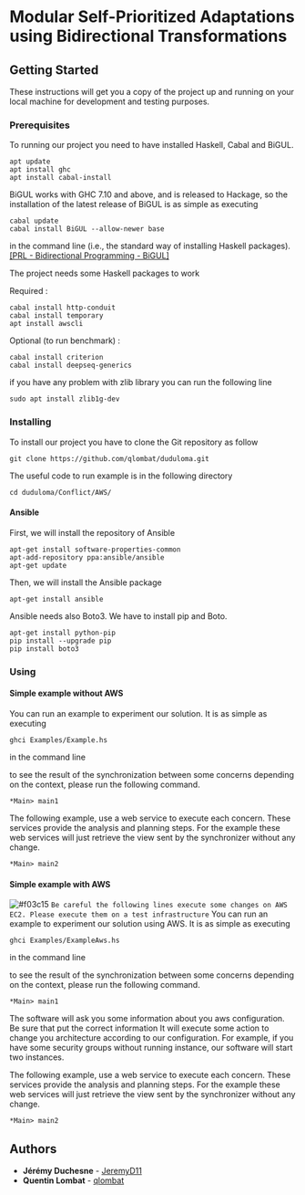 # Modular Self-Prioritized Adaptations using Bidirectional Transformations

## Getting Started

These instructions will get you a copy of the project up and running on your local machine for development and testing purposes.

### Prerequisites

To running our project you need to have installed Haskell, Cabal and BiGUL.
```
apt update
apt install ghc
apt install cabal-install
```

BiGUL works with GHC 7.10 and above, and is released to Hackage, so the installation of the latest release of BiGUL is as simple as executing
```
cabal update
cabal install BiGUL --allow-newer base
```
in the command line (i.e., the standard way of installing Haskell packages). [\[PRL - Bidirectional Programming - BiGUL\]](https://bitbucket.org/prl_tokyo/bigul/overview)

The project needs some Haskell packages to work

Required :
```
cabal install http-conduit
cabal install temporary
apt install awscli
```
Optional (to run benchmark) :
```
cabal install criterion
cabal install deepseq-generics
```

if you have any problem with zlib library you can run the following line
```
sudo apt install zlib1g-dev
```


### Installing
To install our project you have to clone the Git repository as follow

```
git clone https://github.com/qlombat/duduloma.git
```

The useful code to run example is in the following directory
```
cd duduloma/Conflict/AWS/
```

#### Ansible
First, we will install the repository of Ansible

```
apt-get install software-properties-common
apt-add-repository ppa:ansible/ansible
apt-get update
```

Then, we will install the Ansible package
```
apt-get install ansible
```

Ansible needs also Boto3. We have to install pip and Boto.
```
apt-get install python-pip
pip install --upgrade pip
pip install boto3
```
### Using
#### Simple example without AWS
You can run an example to experiment our solution. It is as simple as executing
```
ghci Examples/Example.hs
```
in the command line

to see the result of the synchronization between some concerns depending on the context, please run the following command.
```
*Main> main1
```

The following example, use a web service to execute each concern. These services provide the analysis and planning steps.
For the example these web services will just retrieve the view sent by the synchronizer without any change.
```
*Main> main2
```
#### Simple example with AWS
![#f03c15](https://placehold.it/15/f03c15/000000?text=+) `Be careful the following lines execute some changes on AWS EC2. Please execute them on a test infrastructure`
You can run an example to experiment our solution using AWS. It is as simple as executing
```
ghci Examples/ExampleAws.hs
```
in the command line

to see the result of the synchronization between some concerns depending on the context, please run the following command.
```
*Main> main1
```
The software will ask you some information about you aws configuration. Be sure that put the correct information
It will execute some action to change you architecture according to our configuration. For example, if you have some security groups without running instance, our software will start two instances.

The following example, use a web service to execute each concern. These services provide the analysis and planning steps.
For the example these web services will just retrieve the view sent by the synchronizer without any change.
```
*Main> main2
```

## Authors

* **Jérémy Duchesne** - [JeremyD11](https://github.com/JeremyD11)
* **Quentin Lombat** - [qlombat](https://github.com/qlombat)
